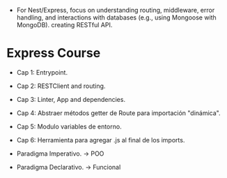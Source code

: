 - For Nest/Express, focus on understanding routing, middleware, error handling, and interactions with databases (e.g., using Mongoose with MongoDB). creating RESTful API.

# Express Course

- Cap 1: Entrypoint.
- Cap 2: RESTClient and routing.
- Cap 3: Linter, App and dependencies.
- Cap 4: Abstraer métodos getter de Route para importación "dinámica".
- Cap 5: Modulo variables de entorno.
- Cap 6: Herramienta para agregar .js al final de los imports.





- Paradigma Imperativo. -> POO
- Paradigma Declarativo. -> Funcional